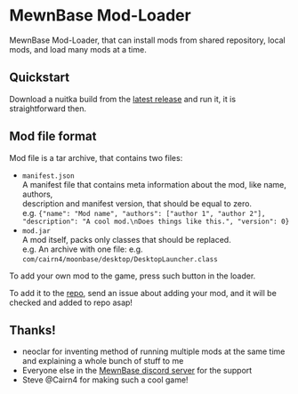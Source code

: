 # MewnBase Mod-Loader
MewnBase Mod-Loader, that can install mods from shared repository, local mods,
and load many mods at a time.

## Quickstart
Download a nuitka build from the [latest release](https://github.com/thisisignitedoreo/mbml/releases/latest)
and run it, it is straightforward then.

## Mod file format
Mod file is a tar archive, that contains two files:
- `manifest.json`<br/>
  A manifest file that contains meta information about the mod, like name, authors,<br/>
  description and manifest version, that should be equal to zero.<br/>
  e.g. `{"name": "Mod name", "authors": ["author 1", "author 2"], "description": "A cool mod.\nDoes things like this.", "version": 0}`
- `mod.jar`<br/>
  A mod itself, packs only classes that should be replaced.<br/>
  e.g. An archive with one file: e.g. `com/cairn4/moonbase/desktop/DesktopLauncher.class`

To add your own mod to the game, press such button in the loader.

To add it to the [repo](https://github.com/thisisignitedoreo/mbml-repo), send an
issue about adding your mod, and it will be checked and added to repo asap!

## Thanks!

- neoclar for inventing method of running multiple mods at the same time and explaining a whole bunch of stuff to me
- Everyone else in the [MewnBase discord server](https://discord.gg/mewnbase) for the support
- Steve @Cairn4 for making such a cool game!

